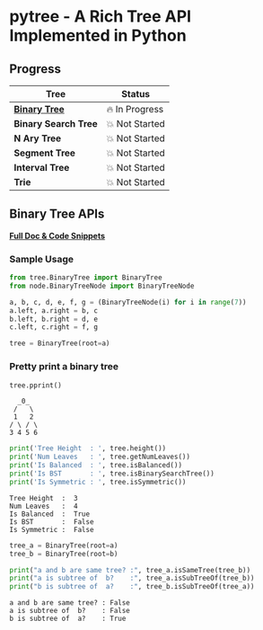 # pytree - A Rich Tree API Implemented in Python

## Progress

| Tree                                  | Status             |
|---------------------------------------|--------------------|
| [**Binary Tree**](docs/BinaryTree.md) | :fire: In Progress |
| **Binary Search Tree**                | :boom: Not Started |
| **N Ary Tree**                        | :boom: Not Started |
| **Segment Tree**                      | :boom: Not Started |
| **Interval Tree**                     | :boom: Not Started |
| **Trie**                              | :boom: Not Started |

## Binary Tree APIs
**[Full Doc & Code Snippets](docs/BinaryTree.md)**

### Sample Usage
```python
from tree.BinaryTree import BinaryTree
from node.BinaryTreeNode import BinaryTreeNode

a, b, c, d, e, f, g = (BinaryTreeNode(i) for i in range(7))
a.left, a.right = b, c
b.left, b.right = d, e
c.left, c.right = f, g

tree = BinaryTree(root=a)
```

### Pretty print a binary tree
```python
tree.pprint()
```
```
  _0_  
 /   \ 
 1   2 
/ \ / \
3 4 5 6
```
```python
print('Tree Height  : ', tree.height())
print('Num Leaves   : ', tree.getNumLeaves())
print('Is Balanced  : ', tree.isBalanced())
print('Is BST       : ', tree.isBinarySearchTree())
print('Is Symmetric : ', tree.isSymmetric())
```
```
Tree Height  :  3
Num Leaves   :  4
Is Balanced  :  True
Is BST       :  False
Is Symmetric :  False
```

```python
tree_a = BinaryTree(root=a)
tree_b = BinaryTree(root=b)

print("a and b are same tree? :", tree_a.isSameTree(tree_b))
print("a is subtree of  b?    :", tree_a.isSubTreeOf(tree_b))
print("b is subtree of  a?    :", tree_b.isSubTreeOf(tree_a))
```
```
a and b are same tree? : False
a is subtree of  b?    : False
b is subtree of  a?    : True
```